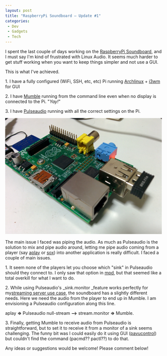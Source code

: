 ```yaml
---
layout: post
title: "RaspberryPi Soundboard – Update #1"
categories:
 - Dev
 - Gadgets
 - Tech
---
```


I spent the last couple of days working on the [RaspberryPi Soundboard][0], and I must say I'm kind of frustrated with Linux Audio. It seems much harder to get stuff working when you want to keep things simpler and not use a GUI.

This is what I've achieved.

1\. I have a fully configured (WiFi, SSH, etc, etc) Pi running [Archlinux][1] + [i3wm][2] for GUI

2\. I have [Mumble][3] running from the command line even when no display is connected to the Pi. "_Yay!_"

3\. I have [Pulseaudio][4] running with all the correct settings on the Pi.

![RaspberryPi](../images/2014/02/IMG_20140203_212926.jpg)

The main issue I faced was piping the audio. As much as Pulseaudio is the solution to mix and pipe audio around, letting me pipe audio coming from a player (say [aplay][5] or [sox][6])  into another application is really difficult. I faced a couple of main issues.

1\. It seem none of the players let you choose which "sink" in Pulseaudio should they connect to. I only saw that option in [mpd][7], but that seemed like a total overkill for what I want to do.

2\. While using Pulseaudio's _sink.monitor _feature works perfectly for my[streaming server use case][8], the soundboard has a slightly different needs. Here we need the audio from the player to end up in Mumble. I am envisioning a Pulseaudio configuration along this line.

aplay **=\>** Pulseaudio null-stream **--\>** stream.monitor **=\>** Mumble.

3\. Finally, getting Mumble to receive audio from Pulseaudio is straightforward, but to set it to receive it from a monitor of a sink seems challenging. The funny bit was I could easily do it using GUI ([pavucontrol][9]) but couldn't find the command (pacmd?? pactl??) to do that.

Any ideas or suggestions would be welcome! Please comment below!



[0]: http://chinpen.net/blog/2014/01/raspberrypi-soundboard-intro/
[1]: http://archlinuxarm.org/packages
[2]: http://i3wm.org/docs/userguide.html
[3]: http://mumble.sourceforge.net
[4]: http://pulseaudio.org
[5]: http://alsa.opensrc.org/Aplay
[6]: http://sox.sourceforge.net/sox.html
[7]: http://mpd.wikia.com
[8]: http://chinpen.net/blog/2013/11/streaming-audio/
[9]: http://freedesktop.org/software/pulseaudio/pavucontrol/
